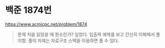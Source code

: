 # 백준 1874번
https://www.acmicpc.net/problem/1874
>문제 처음 읽었을 때 뭔소린가? 싶었다. 입출력 예제를 보고 간신히 이해해서 풀이함. 풀이 자체는 자료구조 스택을 이용하면 풀 수 있다.